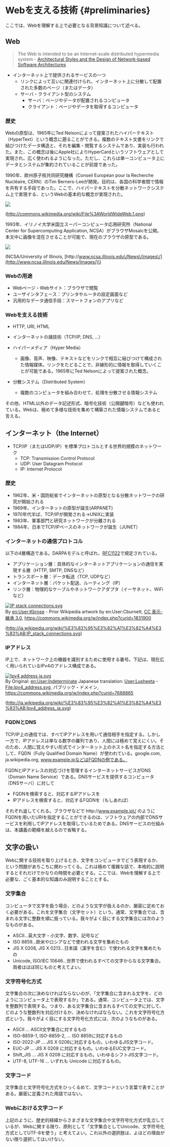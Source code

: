 # Webを支える技術 {#preliminaries}

ここでは、Webを理解する上で必要となる背景知識について述べる。

## Web

> The Web is intended to be an Internet-scale distributed hypermedia system - [Architectural Styles and the Design of Network-based Software Architectures](http://www.ics.uci.edu/~fielding/pubs/dissertation/top.htm)

* インターネット上で提供されるサービスの一つ
  * リンクによって互いに関連付けられ、インターネット上に分散して配置された多数のページ（またはデータ）
  * サーバ・クライアント型のシステム
    * サーバ：ページやデータが配置されるコンピュータ
    * クライアント：ページやデータを取得するコンピュータ



### 歴史

Webの原型は、1965年にTed Nelsonによって提案されたハイパーテキスト（HyperText）という概念に遡ることができる。複数のテキスト文書をリンクで結びつけたデータ構造と、それを編集・閲覧するシステムであり、実装も行われた。また、この概念は後にApple社によりHyperCardというソフトウェアとして実現され、広く使われるようになった。ただし、これらは単一コンピュータ上にデータとシステムが集約されていることが前提であった。

1990年、欧州原子核共同研究機構（Conseil Européan pour la Recherche Nucléaire, CERN）のTim Berners-Leeが開発。目的は、各国の科学者間で情報を共有する手段であった。ここで、ハイパーテキストを分散ネットワークシステム上で実現する、というWebの基本的な概念が実現された。

![](/web/image03.png)

\([http:\/\/commons.wikimedia.org\/wiki\/File%3AWorldWideWeb.1.png](http://commons.wikimedia.org/wiki/File%3AWorldWideWeb.1.pngより引用)\)

1993年、イリノイ大学米国立スーパーコンピュータ応用研究所（National Center for Supercomputing Application, NCSA）がブラウザMosaicを公開。本文中に画像を混在させることが可能で、現在のブラウザの原型である。

![](/web/image00.png)

\(NCSA\/University of Illinois, [http:\/\/www.ncsa.illinois.edu\/News\/Images\/](http://www.ncsa.illinois.edu/News/Images/)\)

### Webの用途

* Webページ・Webサイト：ブラウザで閲覧
* ユーザインタフェース：プリンタやルータの設定画面など
* 汎用的なデータ通信手段：スマートフォンのアプリなど

### Webを支える技術

* HTTP, URI, HTML
* インターネットの諸技術（TCP\/IP, DNS, …）
* ハイパーメディア（Hyper Media）

  * 画像、音声、映像、テキストなどをリンクで相互に結びつけて構成された情報媒体。リンクをたどることで、非線形的に情報を取得していくことが可能である。1965年にTed Nelsonによって提案された概念。

* 分散システム（Distributed System）

  * 複数のコンピュータを組み合わせて、処理を分散させる情報システム


その他、HTML以外のデータ記述形式、暗号化技術（公開鍵暗号）なども使われている。Webは、極めて多様な技術を集めて構築された情報システムであると言える。

## インターネット（the Internet）

* TCP\/IP（またはUDP\/IP）を標準プロトコルとする世界的規模のネットワーク
  * TCP: Transmission Control Protocol
  * UDP: User Datagram Protocol
  * IP: Internet Protocol


### 歴史

* 1962年、米・国防総省でインターネットの原型となる分散ネットワークの研究が開始される
* 1969年、インターネットの原型が誕生\(ARPANET\)
* 1970年代半ば、TCP\/IPが開発される→UNIXに実装
* 1983年、軍事部門と研究ネットワークが分離される
* 1984年、日本でTCP\/IPベースのネットワークが誕生（JUNET）

### インターネットの通信プロトコル

以下の4層構造である。DARPAモデルと呼ばれ、[RFC1122](http://tools.ietf.org/html/rfc1122)で規定されている。

* アプリケーション層：具体的なインターネットアプリケーションの通信を実現する層（HTTP, SMTP, DNSなど）
* トランスポート層：データ転送（TCP, UDPなど）
* インターネット層：パケット配送、ルーティング（IP）
* リンク層：物理的なケーブルやネットワークアダプタ（イーサネット、WiFiなど）

<p><a href="https://commons.wikimedia.org/wiki/File:IP_stack_connections.svg#/media/File:IP_stack_connections.svg"><img src="https://upload.wikimedia.org/wikipedia/commons/thumb/c/c4/IP_stack_connections.svg/1200px-IP_stack_connections.svg.png" alt="IP stack connections.svg"></a><br>By <a href="https://en.wikipedia.org/wiki/User:Kbrose" class="extiw" title="en:User:Kbrose">en:User:Kbrose</a> - Prior Wikipedia artwork by en:User:Cburnett, <a href="http://creativecommons.org/licenses/by-sa/3.0/" title="Creative Commons Attribution-Share Alike 3.0">CC 表示-継承 3.0</a>, <a href="https://commons.wikimedia.org/w/index.php?curid=1831900">https://commons.wikimedia.org/w/index.php?curid=1831900</a></p>

\([http:\/\/ja.wikipedia.org\/wiki\/%E3%83%95%E3%82%A1%E3%82%A4%E3%83%AB:IP\_stack\_connections.svg](http://ja.wikipedia.org/wiki/%E3%83%95%E3%82%A1%E3%82%A4%E3%83%AB:IP_stack_connections.svg)\)

### IPアドレス

IP上で、ネットワーク上の機器を識別するために使用する番号。下記は、現在広く用いられているIPv4のアドレス構成である。

<p><a href="https://commons.wikimedia.org/wiki/File:Ipv4_address_ja.svg#/media/File:Ipv4_address_ja.svg"><img src="https://upload.wikimedia.org/wikipedia/commons/thumb/2/29/Ipv4_address_ja.svg/1200px-Ipv4_address_ja.svg.png" alt="Ipv4 address ja.svg"></a><br>By Original: <a href="https://en.wikipedia.org/wiki/User:Indeterminate" class="extiw" title="en:User:Indeterminate">en:User:Indeterminate</a> Japanese translation: <a href="//commons.wikimedia.org/w/index.php?title=User:Lusheeta&amp;action=edit&amp;redlink=1" class="new" title="User:Lusheeta (page does not exist)">User:Lusheeta</a> - <a href="//commons.wikimedia.org/wiki/File:Ipv4_address.svg" title="File:Ipv4 address.svg">File:Ipv4_address.svg</a>, パブリック・ドメイン, <a href="https://commons.wikimedia.org/w/index.php?curid=7688865">https://commons.wikimedia.org/w/index.php?curid=7688865</a></p>

\([http:\/\/ja.wikipedia.org\/wiki\/%E3%83%95%E3%82%A1%E3%82%A4%E3%83%AB:Ipv4\_address\_ja.svg](http://ja.wikipedia.org/wiki/%E3%83%95%E3%82%A1%E3%82%A4%E3%83%AB:Ipv4_address_ja.svg)\)

### FQDNとDNS

TCP\/IP上の通信では、すべてIPアドレスを用いて通信相手を指定する。しかし一方で、IPアドレスは単なる数字の羅列であり、人間には極めて覚えにくい。そのため、人間に覚えやすい形式でインターネット上のホスト名を指定する方法として、FQDN（Fully Qualified Domain Name）が使われている。google.com, ja.wikipedia.org, www.example.jpなどはFQDNの例である。

FQDNとIPアドレスの対応づけを管理するインターネットサービスがDNS（Domain Name Service）である。DNSサービスを提供するコンピュータ（DNSサーバ）に対して

* FQDNを検索すると、対応するIPアドレスを
* IPアドレスを検索すると、対応するFQDNを（もしあれば）

それぞれ返してくれる。ブラウザなどで http:\/\/www.example.jp\/ のようにFQDNを用いたURIを指定することができるのは、ソフトウェアの内部でDNSサービスを利用してIPアドレスを取得しているためである。DNSサービスの仕組みは、本講義の範疇を越えるので省略する。

## 文字の扱い

Webに関する技術を取り上げるとき、文字をコンピュータでどう表現するか、という問題があちこちに関わってくる。これは極めて複雑な話で、本格的に説明するとそれだけでかなりの時間を必要とする。ここでは、Webを理解する上で必要な、ごく基本的な知識のみ説明することとする。

### 文字集合

コンピュータで文字を扱う場合、どのような文字が扱えるのか、厳密に定めておく必要がある。これを文字集合（文字セット）という。通常、文字集合では、含まれる文字に整数を順に振っている。我々がよく目にする文字集合には次のようなものがある。

* ASCII…英大文字・小文字、数字、記号など
* ISO 8859…欧米やロシアなどで使われる文字を集めたもの
* JIS X 0208, JIS X 0213…日本語（漢字を含む）で使われる文字を集めたもの
* Unicode, ISO\/IEC 10646…世界で使われるすべての文字からなる文字集合。両者はほぼ同じものと考えてよい。

### 文字符号化方式

文字集合の次に決めなければならないのが、「文字集合に含まれる文字を、どのようにコンピュータ上で表現するか」である。通常、コンピュータ上では、文字を整数列で表現する。つまり、ある文字集合に含まれるすべての文字に対して、どのような整数列を対応付けるか、決めなければならない。これを文字符号化方式という。我々がよく目にする文字符号化方式には、次のようなものがある。

* ASCII … ASCII文字集合に対するもの
* ISO-8859-1, ISO-8859-2, … ISO 8859に対応するもの
* ISO-2022-JP … JIS X 0208に対応するもの。いわゆるJIS文字コード。
* EUC-JP … JIS X 0208 に対応するもの。いわゆるEUC文字コード。
* Shift\_JIS … JIS X 0208 に対応するもの。いわゆるシフトJIS文字コード。
* UTF-8, UTF-16 … いずれも Unicode に対応するもの。

### 文字コード

文字集合と文字符号化方式をひっくるめて、文字コードという言葉で表すことがある。厳密に定義された用語ではない。

### Webにおける文字コード

上記のように、歴史的経緯からさまざまな文字集合や文字符号化方式が乱立しているが、Webに関する限り、原則として「文字集合としてUnicode、文字符号化方式としてUTF-8を使う」と考えてよい。これ以外の選択肢は、よほどの理由がない限り選択してはいけない。

